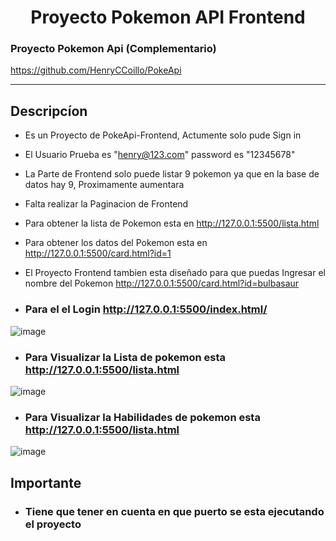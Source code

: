 <div align="center">
<h1 style="text-align: center;">Proyecto Pokemon API Frontend</h1>

</div>


### Proyecto Pokemon Api (Complementario)

https://github.com/HenryCCoillo/PokeApi

<hr>

## Descripcíon
- Es un Proyecto de PokeApi-Frontend, Actumente solo pude Sign in
- El Usuario Prueba es "henry@123.com" password es "12345678"
- La Parte de Frontend solo puede listar 9 pokemon ya que en la base de datos hay 9, Proximamente aumentara
- Falta realizar la Paginacion de Frontend

- Para obtener la lista de Pokemon esta en http://127.0.0.1:5500/lista.html
- Para obtener los datos del Pokemon esta en http://127.0.0.1:5500/card.html?id=1
- El Proyecto Frontend tambien esta diseñado para que puedas Ingresar el nombre del Pokemon http://127.0.0.1:5500/card.html?id=bulbasaur

- ### Para el el Login http://127.0.0.1:5500/index.html/

![image](https://user-images.githubusercontent.com/86704638/217314753-4fd46a89-7fd9-4890-8cfd-e203eb1ea4e4.png)


- ### Para Visualizar la Lista de pokemon esta http://127.0.0.1:5500/lista.html

![image](https://user-images.githubusercontent.com/86704638/217314856-4cd5ece2-2f26-4039-9c41-476860b8ce11.png)



- ### Para Visualizar la Habilidades de pokemon esta http://127.0.0.1:5500/lista.html

![image](https://user-images.githubusercontent.com/86704638/217315235-2075f446-fe63-4512-b8c6-489bf07869ce.png)


## Importante
- ### Tiene que tener en cuenta en que puerto se esta ejecutando el proyecto
